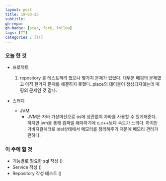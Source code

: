 ```yaml
---
layout: post
title: 19-03-25
subtitle: 
gh-repo: 
gh-badge: [star, fork, follow]
tags: [TT]
categories : [TT]
---
```


### 오늘 한 것 

* 프로젝트
    1. repository 를 테스트하려 했으나 몇가지 문제가 있었다. 대부분 매핑의 문제였고 아직 한가지 문제를 해결하지 못했다..place의 테이블이 생성되지않는데 매핑의 문제인 것 같다.

* 스터디
    - JVM
         - JVM은 자바 가상머신으로 os에 상관없이 자바를 사용할 수 있게해준다. 하지만 jvm을 통해 컴파일 해야하기에 c,c++보다 속도가 느리다.  하지만 가비지컬렉터로 idel상태에서 메모리를 정리해주기 때문에 메모리 관리가 편하다.

### 이 주에 할 것

 - 기능별로 필요한 sql 작성 ()
 - Service 작성 ()
 - Repository 작성 테스트 ()


